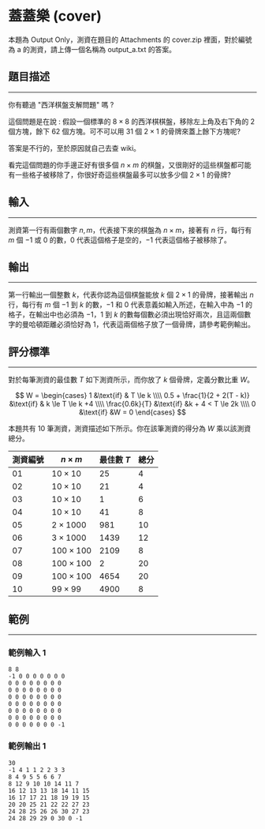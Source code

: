 # 蓋蓋樂 (cover)
本題為 Output Only，測資在題目的 Attachments 的 cover.zip 裡面，對於編號為 a 的測資，請上傳一個名稱為 output_a.txt 的答案。
## 題目描述
----

你有聽過 "西洋棋盤支解問題" 嗎 ?

這個問題是在說 : 假設一個標準的 $8\times8$ 的西洋棋棋盤，移除左上角及右下角的 $2$ 個方塊，餘下 $62$ 個方塊。可不可以用 $31$ 個 $2 \times 1$ 的骨牌來蓋上餘下方塊呢?

答案是不行的，至於原因就自己去查 wiki。

看完這個問題的你手邊正好有很多個 $n \times m$ 的棋盤，又很剛好的這些棋盤都可能有一些格子被移除了，你很好奇這些棋盤最多可以放多少個 $2 \times 1$ 的骨牌?

## 輸入
----

測資第一行有兩個數字 $n, m$，代表接下來的棋盤為 $n \times m$，接著有 $n$ 行，每行有 $m$ 個 $-1$ 或 $0$ 的數，$0$ 代表這個格子是空的，$-1$ 代表這個格子被移除了。

## 輸出
----

第一行輸出一個整數 $k$，代表你認為這個棋盤能放 $k$ 個 $2 \times 1$ 的骨牌，接著輸出 $n$ 行，每行有 $m$ 個 $-1$ 到 $k$ 的數，$-1$ 和 $0$ 代表意義如輸入所述，在輸入中為 $-1$ 的格子，在輸出中也必須為 $-1$，$1$ 到 $k$ 的數每個數必須出現恰好兩次，且這兩個數字的曼哈頓距離必須恰好為 1，代表這兩個格子放了一個骨牌，請參考範例輸出。



## 評分標準
----

對於每筆測資的最佳數 $T$ 如下測資所示，而你放了 $k$ 個骨牌，定義分數比重 $W$。

$$
W =
\begin{cases}
1   &\text{if} & T \le k \\\\
0.5 + \frac{1}{2 + 2(T - k)}   &\text{if} & k \le T \le k +4 \\\\
\frac{0.6k}{T} &\text{if} &k + 4 < T \le 2k \\\\
0 &\text{if} &W = 0
\end{cases}
$$

本題共有 $10$ 筆測資，測資描述如下所示。你在該筆測資的得分為 $W$ 乘以該測資總分。

<div style="page-break-after: always"></div>


| 測資編號 | $n \times m$     | 最佳數 $T$ | 總分 |
| -------- | --------- | ----- | ---- |
| $01$        | $10 \times 10$   | $25$    | $4$    |
| $02$        | $10 \times 10$   | $21$    | $4$    |
| $03$        | $10 \times 10$   | $1$     | $6$    |
| $04$        | $10 \times 10$   | $41$    | $8$    |
| $05$        | $2 \times 1000$  | $981$   | $10$   |
| $06$        | $3 \times 1000$  | $1439$  | $12$   |
| $07$        | $100 \times 100$ | $2109$  | $8$    |
| $08$        | $100 \times 100$ | $2$     | $20$   |
| $09$        | $100 \times 100$ | $4654$  | $20$   |
| $10$       | $99 \times 99$   | $4900$  | $8$    |


## 範例
----

### 範例輸入 1
```
8 8
-1 0 0 0 0 0 0 0
0 0 0 0 0 0 0 0
0 0 0 0 0 0 0 0
0 0 0 0 0 0 0 0
0 0 0 0 0 0 0 0
0 0 0 0 0 0 0 0
0 0 0 0 0 0 0 0
0 0 0 0 0 0 0 -1
```

### 範例輸出 1
```
30
-1 4 1 1 2 2 3 3
8 4 9 5 5 6 6 7
8 12 9 10 10 14 11 7
16 12 13 13 18 14 11 15
16 17 17 21 18 19 19 15
20 20 25 21 22 22 27 23
24 28 25 26 26 30 27 23
24 28 29 29 0 30 0 -1
```
